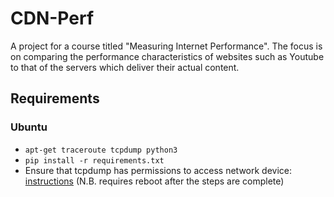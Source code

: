 # CDN-Perf
A project for a course titled "Measuring Internet Performance".
The focus is on comparing the performance characteristics of websites such as Youtube to that of the servers which deliver their actual content.

## Requirements
### Ubuntu
  - ```apt-get traceroute tcpdump python3```
  - ```pip install -r requirements.txt```
  - Ensure that tcpdump has permissions to access network device: [instructions](http://askubuntu.com/a/632189) (N.B. requires reboot after the steps are complete)
